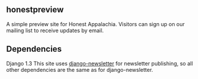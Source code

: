 honestpreview
-------------
A simple preview site for Honest Appalachia. Visitors can sign up on our mailing list to receive updates by email.

Dependencies
------------
Django 1.3
This site uses [django-newsletter] for newsletter publishing, so all other dependencies are the same as for django-newsletter.

[django-newsletter]: https://github.com/dokterbob/django-newsletter
